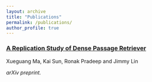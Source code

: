 ```yaml
---
layout: archive
title: "Publications"
permalink: /publications/
author_profile: true
---
```


### [A Replication Study of Dense Passage Retriever](https://arxiv.org/abs/2104.05740)

Xueguang Ma, Kai Sun, Ronak Pradeep and Jimmy Lin

_arXiv preprint._

<!-- {% if author.googlescholar %}
  You can also find my articles on <u><a href="{{author.googlescholar}}">my Google Scholar profile</a>.</u>
{% endif %}

{% include base_path %}

{% for post in site.publications reversed %}
  {% include archive-single.html %}
{% endfor %} -->
